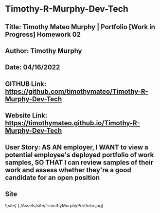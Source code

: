 # Timothy-R-Murphy-Dev-Tech

## Title: Timothy Mateo Murphy | Portfolio [Work in Progress] Homework 02

## Author: Timothy Murphy
## Date: 04/16/2022


## GITHUB Link: https://github.com/timothymateo/Timothy-R-Murphy-Dev-Tech
## Website Link: https://timothymateo.github.io/Timothy-R-Murphy-Dev-Tech

## User Story: AS AN employer, I WANT to view a potential employee's deployed portfolio of work samples, SO THAT I can review samples of their work and assess whether they're a good candidate for an open position

## Site
![site] (./Assets/site/TimothyMurphyPortfolio.jpg)

